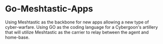 # Go-Meshtastic-Apps
Using Meshtastic as the backbone for new apps allowing a new type of cyber-warfare. Using GO as the coding language for a Cybergoon's artillery that will utilize Meshtastic as the carrier to relay between the agent and home-base.   
